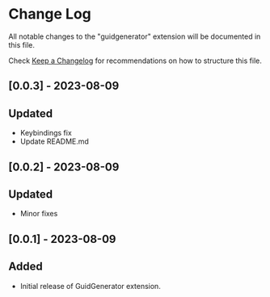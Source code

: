 # Change Log

All notable changes to the "guidgenerator" extension will be documented in this file.

Check [Keep a Changelog](http://keepachangelog.com/) for recommendations on how to structure this file.

## [0.0.3] - 2023-08-09
## Updated
- Keybindings fix
- Update README.md

## [0.0.2] - 2023-08-09
## Updated
- Minor fixes

## [0.0.1] - 2023-08-09
## Added
- Initial release of GuidGenerator extension.